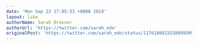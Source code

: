 ```yaml
---
date: 'Mon Sep 23 17:05:33 +0000 2019'
layout: like
authorName: Sarah Drasner
authorUrl: 'https://twitter.com/sarah_edo'
originalPost: 'https://twitter.com/sarah_edo/status/1176180815538999309'
---
```

